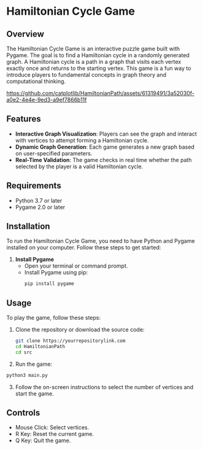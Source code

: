 # Hamiltonian Cycle Game

## Overview
The Hamiltonian Cycle Game is an interactive puzzle game built with Pygame. The goal is to find a Hamiltonian cycle in a randomly generated graph. A Hamiltonian cycle is a path in a graph that visits each vertex exactly once and returns to the starting vertex. This game is a fun way to introduce players to fundamental concepts in graph theory and computational thinking.

https://github.com/catplotlib/HamiltonianPath/assets/61319491/3a52030f-a0e2-4e4e-9ed3-a9ef7866b11f

## Features
- **Interactive Graph Visualization**: Players can see the graph and interact with vertices to attempt forming a Hamiltonian cycle.
- **Dynamic Graph Generation**: Each game generates a new graph based on user-specified parameters.
- **Real-Time Validation**: The game checks in real time whether the path selected by the player is a valid Hamiltonian cycle.

## Requirements
- Python 3.7 or later
- Pygame 2.0 or later

## Installation
To run the Hamiltonian Cycle Game, you need to have Python and Pygame installed on your computer. Follow these steps to get started:

1. **Install Pygame**
   - Open your terminal or command prompt.
   - Install Pygame using pip:
     ```bash
     pip install pygame
     ```

## Usage
To play the game, follow these steps:

1. Clone the repository or download the source code:
   ```bash
   git clone https://yourrepositorylink.com
   cd HamiltonianPath
   cd src
    ```
2. Run the game:

```bash
python3 main.py
```

3. Follow the on-screen instructions to select the number of vertices and start the game.

## Controls
- Mouse Click: Select vertices.
- R Key: Reset the current game.
- Q Key: Quit the game.
